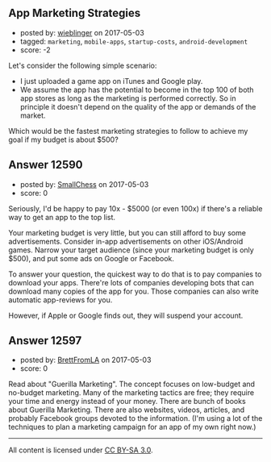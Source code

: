 ## App Marketing Strategies

- posted by: [wieblinger](https://stackexchange.com/users/6237225/wieblinger) on 2017-05-03
- tagged: `marketing`, `mobile-apps`, `startup-costs`, `android-development`
- score: -2

Let's consider the following simple scenario: 

- I just uploaded a game app on iTunes and Google play. 
- We assume the app has the potential to become in the top 100 of both app stores as long as the marketing is performed correctly. So in principle it doesn't depend on the quality of the app or demands of the market.

Which would be the fastest marketing strategies to follow to achieve my goal if my budget is about $500? 


## Answer 12590

- posted by: [SmallChess](https://stackexchange.com/users/124226/smallchess) on 2017-05-03
- score: 0

Seriously, I'd be happy to pay 10x - $5000 (or even 100x) if there's a reliable way to get an app to the top list.

Your marketing budget is very little, but you can still afford to buy some advertisements. Consider in-app advertisements on other iOS/Android games. Narrow your target audience (since your marketing budget is only $500), and put some ads on Google or Facebook.

To answer your question, the quickest way to do that is to pay companies to download your apps. There're lots of companies developing bots that can download many copies of the app for you. Those companies can also write automatic app-reviews for you.

However, if Apple or Google finds out, they will suspend your account.







## Answer 12597

- posted by: [BrettFromLA](https://stackexchange.com/users/2813127/brettfromla) on 2017-05-03
- score: 0

Read about "Guerilla Marketing". The concept focuses on low-budget and no-budget marketing. Many of the marketing tactics are free; they require your time and energy instead of your money.  There are bunch of books about Guerilla Marketing. There are also websites, videos, articles, and probably Facebook groups devoted to the information. (I'm using a lot of the techniques to plan a marketing campaign for an app of my own right now.)



---

All content is licensed under [CC BY-SA 3.0](https://creativecommons.org/licenses/by-sa/3.0/).
